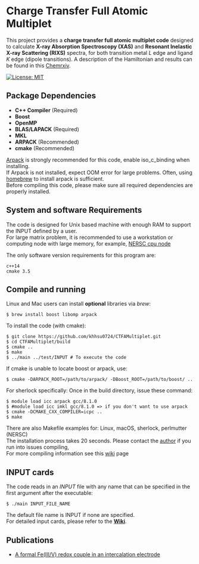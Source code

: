 # Charge Transfer Full Atomic Multiplet

This project provides a **charge transfer full atomic multiplet code** designed to calculate **X-ray Absorption Spectroscopy (XAS)** and **Resonant Inelastic X-ray Scattering (RIXS)** spectra, for both transition metal *L* edge and ligand *K* edge (dipole transitions). A description of the Hamiltonian and results can be found in this [Chemrxiv](https://chemrxiv.org/engage/chemrxiv/article-details/6671eb0e5101a2ffa8e63407).

[![License: MIT](https://img.shields.io/badge/License-MIT-yellow.svg)](https://opensource.org/licenses/MIT)
## Package Dependencies
- **C++ Compiler** (Required)
- **Boost** 
- **OpenMP**
- **BLAS/LAPACK** (Required)
- **MKL** 
- **ARPACK** (Recommended)
- **cmake** (Recommended)

[Arpack](https://github.com/opencollab/arpack-ng) is strongly recommended for this code, enable iso_c_binding when installing. \
If Arpack is not installed, expect OOM error for large problems. Often, using [homebrew](https://brew.sh/) to install arpack is sufficient. \
Before compiling this code, please make sure all required dependencies are properly installed.

## System and software Requirements
The code is designed for Unix based machine with enough RAM to support the INPUT defined by a user. \
For large matrix problem, it is recommended to use a workstation or computing node with large memory, for example, [NERSC cpu node](https://docs.nersc.gov/systems/perlmutter/architecture/)

The only software version requirements for this program are:
```
c++14
cmake 3.5
```

## Compile and running
Linux and Mac users can install **optional** libraries via *brew*:
```
$ brew install boost libomp arpack
```

To install the code (with cmake):
```
$ git clone https://github.com/khhsu0724/CTFAMultiplet.git
$ cd CTFAMultiplet/build
$ cmake ..
$ make
$ ../main ../test/INPUT # To execute the code
```
If cmake is unable to locate boost or arpack, use: 
```
$ cmake -DARPACK_ROOT=/path/to/arpack/ -DBoost_ROOT=/path/to/boost/ ..
```

For sherlock specifically: Once in the build directory, issue these command: 
```
$ module load icc arpack gcc/8.1.0
$ #module load icc imkl gcc/8.1.0 => if you don't want to use arpack
$ cmake -DCMAKE_CXX_COMPILER=icpc ..
$ make
```

There are also Makefile examples for: Linux, macOS, sherlock, perlmutter (NERSC) \
The installation process takes 20 seconds.
Please contact the [author](mailto:khhsu0724@gmail.com) if you run into issues compiling,\
For more compiling information see this [wiki](https://github.com/khhsu0724/CTFAMultiplet/wiki/Getting-Started) page


## INPUT cards
The code reads in an *INPUT* file with any name that can be specified in the first argument after the executable:
```
$ ./main INPUT_FILE_NAME
```
The default file name is INPUT if none are specified.\
For detailed input cards, please refer to the **[Wiki](https://github.com/khhsu0724/CTFAMultiplet/wiki/Input-Parameters)**.

## Publications
- [A formal Fe(III/V) redox couple in an intercalation electrode](https://chemrxiv.org/engage/chemrxiv/article-details/6671eb0e5101a2ffa8e63407)
